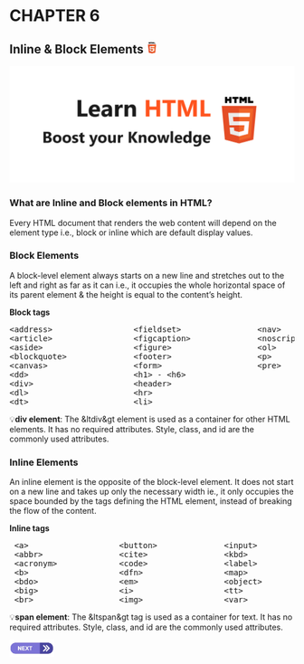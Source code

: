 # CHAPTER 6
## Inline & Block Elements <img src="https://github.com/Ninja-Vikash/Assets/blob/main/Asset%20Icon/htmlLogo.png" height="20px" />
![Banner](https://github.com/Ninja-Vikash/Assets/blob/main/HTML%20Assets/HTML.png)
### What are Inline and Block elements in HTML?
Every HTML document that renders the web content will depend on the element type i.e., block or inline which are default display values. <br>

### Block Elements
A block-level element always starts on a new line and stretches out to the left and right as far as it can i.e., it occupies the whole horizontal space of its parent element & the height is equal to the content’s height. <br>

**Block tags**
<pre>
&ltaddress&gt                 &ltfieldset&gt                &ltnav&gt
&ltarticle&gt                 &ltfigcaption&gt              &ltnoscript&gt
&ltaside&gt                   &ltfigure&gt                  &ltol&gt
&ltblockquote&gt              &ltfooter&gt                  &ltp&gt
&ltcanvas&gt                  &ltform&gt                    &ltpre&gt
&ltdd&gt                      &lth1&gt - &lth6&gt
&ltdiv&gt                     &ltheader&gt
&ltdl&gt                      &lthr&gt
&ltdt&gt                      &ltli&gt
</pre>

💡**div element**: The &ltdiv&gt element is used as a container for other HTML elements. It has no required attributes. Style, class, and id are the commonly used attributes.

### Inline Elements
An inline element is the opposite of the block-level element. It does not start on a new line and takes up only the necessary width ie., it only occupies the space bounded by the tags defining the HTML element, instead of breaking the flow of the content. <br> 

**Inline tags**
<pre>
 &lta&gt                   &ltbutton&gt              &ltinput&gt               &ltoutput&gt                  &ltstrong&gt     
 &ltabbr&gt                &ltcite&gt                &ltkbd&gt                 &ltq&gt                       &ltsub&gt        
 &ltacronym&gt             &ltcode&gt                &ltlabel&gt               &ltsamp&gt                    &ltsup&gt        
 &ltb&gt                   &ltdfn&gt                 &ltmap&gt                 &ltscript&gt                  &lttextarea&gt    
 &ltbdo&gt                 &ltem&gt                  &ltobject&gt              &ltselect&gt                  &lttime&gt       
 &ltbig&gt                 &lti&gt                   &lttt&gt                  &ltsmall&gt                                    
 &ltbr&gt                  &ltimg&gt                 &ltvar&gt                 &ltspan&gt                                     
</pre>

💡**span element**: The &ltspan&gt tag is used as a container for text. It has no required attributes. Style, class, and id are the commonly used attributes.

<a href="https://github.com/Ninja-Vikash/HTML/tree/main/CHAPTER%207%20-%20List%20in%20HTML" >
  <img src="https://github.com/Ninja-Vikash/Assets/blob/main/HTML%20Assets/next-removebg-preview.png" height="30px" />
</a>
